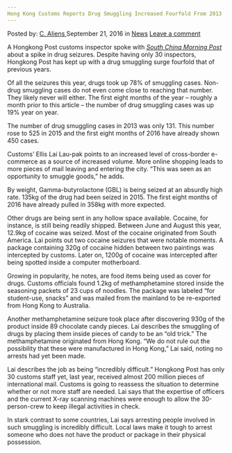 ```yaml
---
Hong Kong Customs Reports Drug Smuggling Increased Fourfold From 2013
---
```

<article class="post-listing post-15494 post type-post status-publish format-standard hentry category-news tag-620 tag-customs tag-drug tag-fourfold tag-hong tag-increased tag-kong tag-reports tag-smuggling">
    <div class="post-inner">
        <span>Posted by: <a href="https://www.deepdotweb.com/author/caliens/" title="">C. Aliens </a></span>
    <span>September 21, 2016</span>
    <span>in <a href="https://www.deepdotweb.com/category/news/" rel="category tag">News</a></span>
    <span><a href="https://www.deepdotweb.com/2016/09/21/hong-kong-customs-reports-drug-smuggling-increased-fourfold-from-2013/#respond">Leave a comment</a></span>
    </p>
    <div class="clear"></div>
    <div class="entry">
    <p>A Hongkong Post customs inspector spoke with <a href="http://www.scmp.com/news/hong-kong/law-crime/article/2018394/hong-kong-customs-sees-drug-smuggling-mail-fourfold-only-30"><em>South China Morning Post</em></a> about a spike in drug seizures. Despite having only 30 inspectors, Hongkong Post has kept up with a drug smuggling surge fourfold that of previous years.</p>
    <p>Of all the seizures this year, drugs took up 78% of smuggling cases. Non-drug smuggling cases do not even come close to reaching that number. They likely never will either. The first eight months of the year – roughly a month prior to this article – the number of drug smuggling cases was up 19% year on year.</p>
    <p>The number of drug smuggling cases in 2013 was only 131. This number rose to 525 in 2015 and the first eight months of 2016 have already shown 450 cases.</p>
    <p>Customs’ Ellis Lai Lau-pak points to an increased level of cross-border e-commerce as a source of increased volume. More online shopping leads to more pieces of mail leaving and entering the city. “This was seen as an opportunity to smuggle goods,” he adds.</p>
    <p>By weight, Gamma-butyrolactone (GBL) is being seized at an absurdly high rate. 135kg of the drug had been seized in 2015. The first eight months of 2016 have already pulled in 358kg with more expected.</p>
    <p>Other drugs are being sent in any hollow space available. Cocaine, for instance, is still being readily shipped. Between June and August this year, 12.9kg of cocaine was seized. Most of the cocaine originated from South America. Lai points out two cocaine seizures that were notable moments. A package containing 320g of cocaine hidden between two paintings was intercepted by customs. Later on, 1200g of cocaine was intercepted after being spotted inside a computer motherboard.</p>
    <p>Growing in popularity, he notes, are food items being used as cover for drugs. Customs officials found 1.2kg of methamphetamine stored inside the seasoning packets of 23 cups of noodles. The package was labeled “for student-use, snacks” and was mailed from the mainland to be re-exported from Hong Kong to Australia.</p>
    <p>Another methamphetamine seizure took place after discovering 930g of the product inside 89 chocolate candy pieces. Lai describes the smuggling of drugs by placing them inside pieces of candy to be an “old trick.” The methamphetamine originated from Hong Kong. “We do not rule out the possibility that these were manufactured in Hong Kong,” Lai said, noting no arrests had yet been made.</p>
    <p>Lai describes the job as being “incredibly difficult.” Hongkong Post has only 30 customs staff yet, last year, received almost 200 million pieces of international mail. Customs is going to reassess the situation to determine whether or not more staff are needed. Lai says that the expertise of officers and the current X-ray scanning machines were enough to allow the 30-person-crew to keep illegal activities in check.</p>
    <p>In stark contrast to some countries, Lai says arresting people involved in such smuggling is incredibly difficult. Local laws make it tough to arrest someone who does not have the product or package in their physical possession.</p>
    </div>
    <span style="display:none"><a href="https://www.deepdotweb.com/tag/2013/" rel="tag">2013</a> <a href="https://www.deepdotweb.com/tag/customs/" rel="tag">customs</a>  <a href="https://www.deepdotweb.com/tag/fourfold/" rel="tag">fourfold</a> <a href="https://www.deepdotweb.com/tag/hong/" rel="tag">hong</a> <a href="https://www.deepdotweb.com/tag/increased/" rel="tag">increased</a> <a href="https://www.deepdotweb.com/tag/kong/" rel="tag">kong</a> <a href="https://www.deepdotweb.com/tag/reports/" rel="tag">reports</a> <a href="https://www.deepdotweb.com/tag/smuggling/" rel="tag">smuggling</a></span> <span style="display:none" class="updated">2016-09-21</span>
    <div style="display:none" class="vcard author" itemprop="author" itemscope itemtype="http://schema.org/Person"><strong class="fn" itemprop="name"><a href="https://www.deepdotweb.com/author/caliens/" title="Posts by C. Aliens" rel="author">C. Aliens</a></strong></div>
    </div>
</article>

